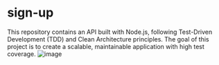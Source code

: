 # sign-up
This repository contains an API built with Node.js, following Test-Driven Development (TDD) and Clean Architecture principles. The goal of this project is to create a scalable, maintainable application with high test coverage.
![image](https://github.com/gomes-leonardo/sign-up/assets/102621896/232357ff-33b1-457b-9b1e-e486507689b7)
